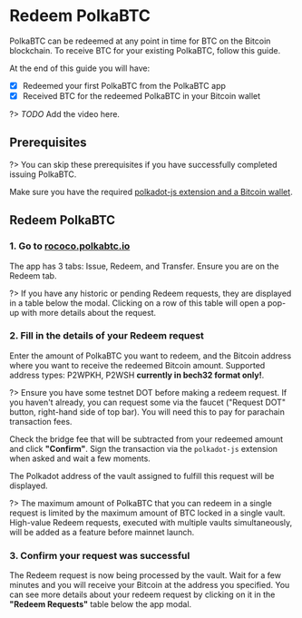 # Redeem PolkaBTC

PolkaBTC can be redeemed at any point in time for BTC on the Bitcoin blockchain. To receive BTC for your existing PolkaBTC, follow this guide.

At the end of this guide you will have:

- [x] Redeemed your first PolkaBTC from the PolkaBTC app
- [X] Received BTC for the redeemed PolkaBTC in your Bitcoin wallet

?> _TODO_ Add the video here.

## Prerequisites

?> You can skip these prerequisites if you have successfully completed issuing PolkaBTC.

Make sure you have the required [polkadot-js extension and a Bitcoin wallet](start/prereq.md).


## Redeem PolkaBTC

### 1. Go to [ rococo.polkabtc.io](https://rococo.polkabtc.io/app)

The app has 3 tabs: Issue, Redeem, and Transfer. Ensure you are on the Redeem tab.

?> If you have any historic or pending Redeem requests, they are displayed in a table below the modal. Clicking on a row of this table will open a pop-up with more details about the request.

### 2. Fill in the details of your Redeem request

Enter the amount of PolkaBTC you want to redeem, and the Bitcoin address where you want to receive the redeemed Bitcoin amount. Supported address types: P2WPKH, P2WSH **currently in bech32 format only!**.

?> Ensure you have some testnet DOT before making a redeem request. If you haven't already, you can request some via the faucet ("Request DOT" button, right-hand side of top bar). You will need this to pay for parachain transaction fees.

Check the bridge fee that will be subtracted from your redeemed amount and click **"Confirm"**. Sign the transaction via the `polkadot-js` extension when asked and wait a few moments.

The Polkadot address of the vault assigned to fulfill this request will be displayed. 

?> The maximum amount of PolkaBTC that you can redeem in a single request is limited by the maximum amount of BTC locked in a single vault. High-value Redeem requests, executed with multiple vaults simultaneously, will be added as a feature before mainnet launch.

### 3. Confirm your request was successful

The Redeem request is now being processed by the vault. Wait for a few minutes and you will receive your Bitcoin at the address you specified. You can see more details about your redeem request by clicking on it in the  **"Redeem Requests"** table below the app modal.
